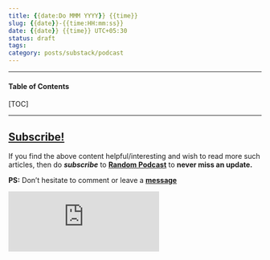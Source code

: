 ```yaml
---
title: {{date:Do MMM YYYY}} {{time}}
slug: {{date}}-{{time:HH:mm:ss}}
date: {{date}} {{time}} UTC+05:30
status: draft
tags:
category: posts/substack/podcast
---
```


***

<h4>Table of Contents</h4>
[TOC]

<!-- TEASER_END -->


---
## [Subscribe!]()
If you find the above content helpful/interesting and wish to read more such articles, then do _**subscribe**_ to [**Random Podcast**](https://randompodcast8.substack.com/) to **never miss an update.**

**PS:** Don’t hesitate to comment or leave a **[message](https://twitter.com/randompodcast008)**
<div class="row">
	<iframe src="https://randompodcast8.substack.com/embed" max-width="480" height="120" frameborder="0" scrolling="no" class="centred"></iframe>
	<br>
</div>